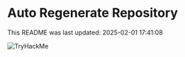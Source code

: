 # Auto Regenerate Repository

This README was last updated: 2025-02-01 17:41:08

 ![TryHackMe](https://tryhackme.com/badge/533634)